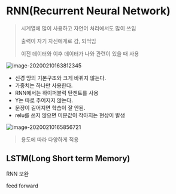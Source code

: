 # RNN(Recurrent Neural Network)

> 시계열에 많이 사용하고 자연어 처리에서도 많이 쓰임
>
> 출력이 자기 자신에게로 감, 되먹임
>
> 이전 데이터와 이후 데이터가 나와 관련이 있을 때 사용

![image-20200210163812345](C:\Users\student\AppData\Roaming\Typora\typora-user-images\image-20200210163812345.png)

- 신경 망의 기본구조와 크게 바뀌지 않는다.
- 가중치는 하나만 사용한다.
- RNN에서는 하이퍼블릭 탄젠트를 사용
- Y는 따로 주어지지 않는다.
- 문장이 길어지면 학습이 잘 안됨.
- relu를 쓰지 않으면 미분값이 작아지는 현상이 발생

![image-20200210165856721](C:\Users\student\AppData\Roaming\Typora\typora-user-images\image-20200210165856721.png)

> 용도에 따라 다양하게 적용



## LSTM(Long Short term Memory)

RNN 보완







feed forward

